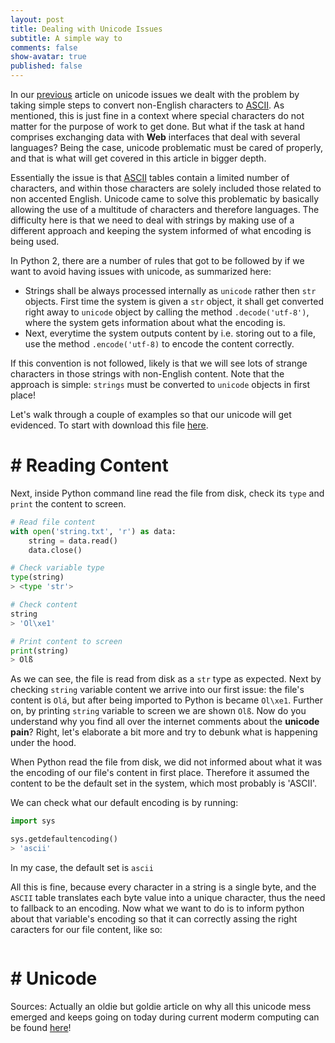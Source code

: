 ```yaml
---
layout: post
title: Dealing with Unicode Issues
subtitle: A simple way to
comments: false
show-avatar: true
published: false
---
```



In our <a href='http://hpsilva.io/2015-12-01-dealing-with-unicode/'>previous</a> article on unicode issues we dealt with the problem by taking simple steps to convert non-English characters to <a href=''>ASCII</a>. As mentioned, this is just fine in a context where special characters do not matter for the purpose of work to get done. But what if the task at hand comprises exchanging data with **Web** interfaces that deal with several languages? Being the case, unicode problematic must be cared of properly, and that is what will get covered in this article in bigger depth.

Essentially the issue is that <a href='https://en.wikipedia.org/wiki/ASCII'>ASCII</a> tables contain a limited number of characters, and within those characters are solely included those related to non accented English. Unicode came to solve this problematic by basically allowing the use of a multitude of characters and therefore languages. The difficulty here is that we need to deal with strings by making use of a different approach and keeping the system informed of what encoding is being used.


In Python 2, there are a number of rules that got to be followed by if we want to avoid having issues with unicode, as summarized here:
* Strings shall be always processed internally as `unicode` rather then `str` objects. First time the system is given a `str` object, it shall get converted right away to `unicode` object by calling the method `.decode('utf-8')`, where the system gets information about what the encoding is.
* Next, everytime the system outputs content by i.e. storing out to a file, use the method `.encode('utf-8)` to encode the content correctly.

If this convention is not followed, likely is that we will see lots of strange characters in those strings with non-English content. Note that the approach is simple: `strings` must be converted to `unicode` objects in first place!

Let's walk through a couple of examples so that our unicode will get evidenced. To start with download this file <a href='https://raw.githubusercontent.com/hpsilva/hpsilva.github.io/master/_posts/data/string.txt'>here</a>.

# # Reading Content
Next, inside Python command line read the file from disk, check its `type` and `print` the content to screen.
```python
# Read file content
with open('string.txt', 'r') as data:
    string = data.read()
    data.close()

# Check variable type
type(string)
> <type 'str'>

# Check content
string
> 'Ol\xe1'

# Print content to screen
print(string)
> Olß
```
As we can see, the file is read from disk as a `str` type as expected. Next by checking `string` variable content we arrive into our first issue: the file's content is `Olá`, but after being imported to Python is became `Ol\xe1`. Further on, by printing `string` variable to screen we are shown `Olß`. Now do you understand why you find all over the internet comments about the **unicode pain**? Right, let's elaborate a bit more and try to debunk what is happening under the hood.


When Python read the file from disk, we did not informed about what it was the encoding of our file's content in first place. Therefore it assumed the content to be the default set in the system, which most probably is 'ASCII'. 



We can check what our default encoding is by running:
```python
import sys

sys.getdefaultencoding()
> 'ascii'
```
In my case, the default set is `ascii`

All this is fine, because every character in a string is a single byte, and the `ASCII` table translates each byte value into a unique character, thus the need to fallback to an encoding. Now what we want to do is to inform python about that variable's encoding so that it can correctly assing the right caracters for our file content, like so:

```python


```



# # Unicode



Sources: 
Actually an oldie but goldie article on why all this unicode mess emerged and keeps going on today during current moderm computing can be found <a href='http://www.joelonsoftware.com/articles/Unicode.html'>here</a>!
